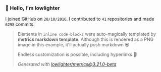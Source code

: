 ### 👋 Hello, I'm lowlighter

I joined GitHub on `20/10/2016`.
I contributed to `41` repositories and made `6298` commits.

> Elements in `inline code-blocks` were auto-magically templated by **metrics markdown template**.
> Although this is rendered as a PNG image in this example, it'll actually push markdown 😎
>
> Endless customization is possible, including hyperlinks 🎉!
>
> *Generated with [lowlighter/metrics@3.21.0-beta](https://github.com/lowlighter/metrics)*
